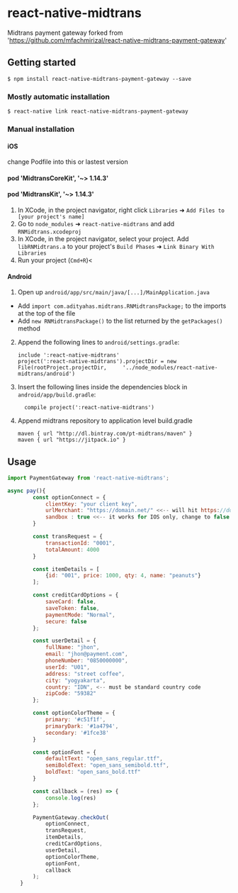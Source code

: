 
# react-native-midtrans

Midtrans payment gateway forked from 'https://github.com/mfachmirizal/react-native-midtrans-payment-gateway'

## Getting started

`$ npm install react-native-midtrans-payment-gateway --save`

### Mostly automatic installation

`$ react-native link react-native-midtrans-payment-gateway`

### Manual installation


#### iOS

change Podfile into this or lastest version

#### pod 'MidtransCoreKit', '~> 1.14.3' 
#### pod 'MidtransKit', '~> 1.14.3'

1. In XCode, in the project navigator, right click `Libraries` ➜ `Add Files to [your project's name]`
2. Go to `node_modules` ➜ `react-native-midtrans` and add `RNMidtrans.xcodeproj`
3. In XCode, in the project navigator, select your project. Add `libRNMidtrans.a` to your project's `Build Phases` ➜ `Link Binary With Libraries`
4. Run your project (`Cmd+R`)<

#### Android

1. Open up `android/app/src/main/java/[...]/MainApplication.java`
  - Add `import com.adityahas.midtrans.RNMidtransPackage;` to the imports at the top of the file
  - Add `new RNMidtransPackage()` to the list returned by the `getPackages()` method
2. Append the following lines to `android/settings.gradle`:
  	```
  	include ':react-native-midtrans'
  	project(':react-native-midtrans').projectDir = new File(rootProject.projectDir, 	'../node_modules/react-native-midtrans/android')
  	```
3. Insert the following lines inside the dependencies block in `android/app/build.gradle`:
  	```
      compile project(':react-native-midtrans')
  	```

4. Append midtrans repository to application level build.gradle
    ```
    maven { url "http://dl.bintray.com/pt-midtrans/maven" }
    maven { url "https://jitpack.io" }
    ```

## Usage
```javascript
import PaymentGateway from 'react-native-midtrans';

async pay(){
        const optionConnect = {
            clientKey: "your client key",
            urlMerchant: "https://domain.net/" <<-- will hit https://domain.net/charge,
            sandbox : true <<-- it works for IOS only, change to false if use production
        }

        const transRequest = {
            transactionId: "0001",
            totalAmount: 4000
        }

        const itemDetails = [
            {id: "001", price: 1000, qty: 4, name: "peanuts"}
        ];

        const creditCardOptions = {
            saveCard: false,
            saveToken: false,
            paymentMode: "Normal",
            secure: false
        };

        const userDetail = {
            fullName: "jhon",
            email: "jhon@payment.com",
            phoneNumber: "0850000000",
            userId: "U01",
            address: "street coffee",
            city: "yogyakarta",
            country: "IDN", <-- must be standard country code
            zipCode: "59382"
        };

        const optionColorTheme = {
            primary: '#c51f1f',
            primaryDark: '#1a4794',
            secondary: '#1fce38'
        }

        const optionFont = {
            defaultText: "open_sans_regular.ttf",
            semiBoldText: "open_sans_semibold.ttf",
            boldText: "open_sans_bold.ttf"
        }

        const callback = (res) => {
            console.log(res)
        };

        PaymentGateway.checkOut(
            optionConnect,
            transRequest,
            itemDetails,
            creditCardOptions,
            userDetail,
            optionColorTheme,
            optionFont,
            callback
        );
    }
```

